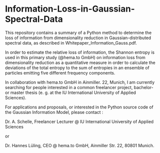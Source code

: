 # Information-Loss-in-Gaussian-Spectral-Data

This repository contains a summary of a Python method to determine the loss of information from dimensionality reduction in Gaussian-distributed 
spectral data, as described in Whitepaper_Information_Gauss.pdf. 

In order to estimate the relative loss of information, the Shannon entropy is used in this primary study (@hema.to GmbH) on information loss from dimensionality reduction as a quantitative measure in order to calculate the deviations of the total entropy to the sum of entropies in an ensemble 
of particles emitting five different frequency components.  

In collaboration with hema.to GmbH in Ainmiller. 22, Munich, I am currently searching for people interested in a common freelancer project, 
bachelor- or master thesis (e. g. at the IU International University of Applied Sciences).

For applications and proposals, or interested in the Python source code of the Gaussian Information Model, please contact :

Dr. A. Schelle, Freelancer Lecturer @ IU International University of Applied Sciences

  or 

Dr. Hannes Lüling, CEO @ hema.to GmbH, Ainmiller Str. 22, 80801 Munich.

